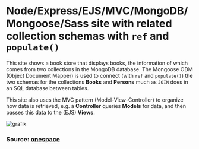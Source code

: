 # Node/Express/EJS/MVC/MongoDB/Mongoose/Sass site with related collection schemas with `ref` and `populate()` 

This site shows a book store that displays books, the information of which comes from two collections in the MongoDB database. The Mongoose ODM (Object Document Mapper) is used to connect (with `ref` and `populate()`) the two schemas for the collections **Books** and **Persons** much as `JOIN` does in an SQL database between tables.

This site also uses the MVC pattern (Model-View-Controller) to organize how data is retrieved, e.g. a **Controller** queries **Models** for data, and then passes this data to the (EJS) **Views**.

![grafik](https://user-images.githubusercontent.com/446574/143496155-05a00911-d115-481b-a9ef-38b896274d4d.png)

### Source:  [onespace](https://onespace.netlify.app/howtos?id=442)
